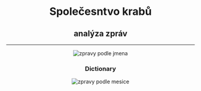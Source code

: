 <h1 align="center">Společesntvo krabů</h1>
<h2 align="center">analýza zpráv</h2>

<hr/> 

<p align="center">
    <img alt="zpravy podle jmena" src="/images/jmena.jpg">
</p>

<h3 align="center">Dictionary</h3>
<p align="center">
    <img alt="zpravy podle mesice" src="/images/mesice.jpg">
</p>
